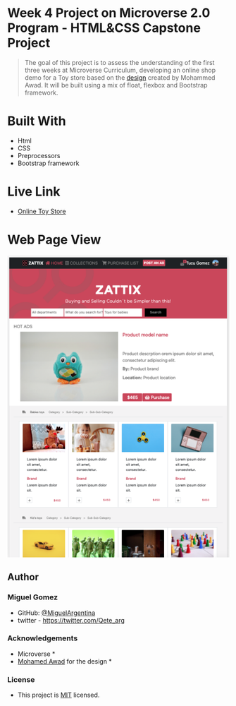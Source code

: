 # Week 4 Project on Microverse 2.0 Program - HTML&CSS Capstone Project


> The goal of this project is to assess the understanding of the first three weeks at Microverse Curriculum, developing an online shop demo for a Toy store based on the [design](https://www.behance.net/gallery/24796463/ZATTIX) created by Mohammed Awad. It will be built using a mix of float, flexbox and Bootstrap framework.


# Built With

* Html
* CSS
* Preprocessors
* Bootstrap framework

# Live Link

* [Online Toy Store](https://miguelargentina.github.io/html-css-capstone-project/)

# Web Page View

<img width="1260" alt="Screenshot of the web page" src="https://github.com/MiguelArgentina/html-css-capstone-project/blob/initial-branch/online-store-screenshot.png">

## Author

### Miguel Gomez
* GitHub: [@MiguelArgentina](https://github.com/MiguelArgentina)
* twitter - https://twitter.com/Qete_arg

### Acknowledgements
* Microverse * 
* [Mohamed Awad](https://www.behance.net/M_Awad) for the design *

### License
* This project is [MIT](lic.url) licensed.
